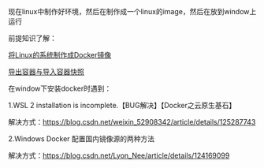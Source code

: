 现在linux中制作好环境，然后在制作成一个linux的image，然后在放到window上运行

前提知识了解：

[将Linux的系统制作成Docker镜像](https://www.jianshu.com/p/fd7159b76ecb)

[导出容器与导入容器快照](https://yeasy.gitbook.io/docker_practice/container/import_export)

在window下安装docker时遇到：

1.WSL 2 installation is incomplete.【BUG解决】【Docker之云原生基石】

解决方式：https://blog.csdn.net/weixin_52908342/article/details/125287743

2.Windows Docker 配置国内镜像源的两种方法

解决方式：https://blog.csdn.net/Lyon_Nee/article/details/124169099